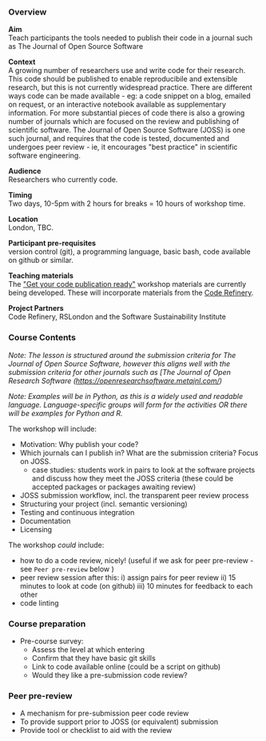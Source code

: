 ### Overview

**Aim**  
Teach participants the tools needed to publish their code in a journal such as The Journal of Open Source Software

**Context**  
A growing number of researchers use and write code for their research. This code should be published to enable reproducibile and extensible research, but this is not currently widespread practice. There are different ways code can be made available - eg: a code snippet on a blog, emailed on request, or an interactive notebook available as supplementary information. For more substantial pieces of code there is also a growing number of journals which are focused on the review and publishing of scientific software. The Journal of Open Source Software (JOSS) is one such journal, and requires that the code is tested, documented and undergoes peer review - ie, it encourages "best practice" in scientific software engineering.

**Audience**  
Researchers who currently code.

**Timing**  
Two days, 10-5pm with 2 hours for breaks = 10 hours of workshop time.

**Location**  
London, TBC.

**Participant pre-requisites**  
version control (git), a programming language, basic bash, code available on github or similar.

**Teaching materials**  
The ["Get your code publication ready"](https://lucydot.github.io/publication-ready) workshop materials are currently being developed. These will incorporate materials from the [Code Refinery](https://coderefinery.org).

**Project Partners**  
Code Refinery, RSLondon and the Software Sustainability Institute

### Course Contents

*Note: The lesson is structured around the submission criteria for The Journal of Open Source Software, however this aligns well with the submission criteria for other journals such as [The Journal of Open Research Software (https://openresearchsoftware.metajnl.com/)*

*Note: Examples will be in Python, as this is a widely used and readable language. Language-specific groups will form for the activities OR there will be examples for Python and R.*

The workshop will include:

- Motivation: Why publish your code?
- Which journals can I publish in? What are the submission criteria? Focus on JOSS.
  - case studies: students work in pairs to look at the software projects and discuss how they meet the JOSS criteria (these could be accepted packages or packages awaiting review)
- JOSS submission workflow, incl. the transparent peer review process
- Structuring your project (incl. semantic versioning)
- Testing and continuous integration
- Documentation
- Licensing

The workshop *could* include:

- how to do a code review, nicely! (useful if we ask for peer pre-review - see `Peer pre-review` below )
- peer review session after this: i) assign pairs for peer review ii) 15 minutes to look at code (on github) iii) 10 minutes for feedback to each other
- code linting

### Course preparation

- Pre-course survey: 
  - Assess the level at which entering 
  - Confirm that they have basic git skills
  - Link to code available online (could be a script on github)
  - Would they like a pre-submission code review?

### Peer pre-review 

- A mechanism for pre-submission peer code review
- To provide support prior to JOSS (or equivalent) submission
- Provide tool or checklist to aid with the review

